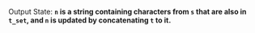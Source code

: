 Output State: **`n` is a string containing characters from `s` that are also in `t_set`, and `n` is updated by concatenating `t` to it.**